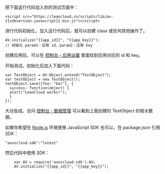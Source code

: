 把下面这行代码加入你的测试页面中：

```
<script src="https://leancloud.cn/scripts/lib/av-{{sdkversion.javascript}}.min.js"></script>
```

进行代码初始化，加入这行代码后，就可以创建 class 或任何其他操作了。

```
AV.initialize("{{app_id}}", "{{app_key}}");
// 初始化 param1：应用 id、param2：应用 key
```

创建应用后，可以在 [控制台 - 应用设置](/app.html?appid={{app_id}}#/key) 里面找到应用对应的 id 和 key。

开始测试。初始化后加入下面代码：

```
var TestObject = AV.Object.extend("TestObject");
var testObject = new TestObject();
testObject.save({foo: "bar"}, {
  success: function(object) {
  alert("LeanCloud works!");
  }
});
```
大功告成，访问 [控制台 - 数据管理](/data.html?appid={{app_id}}#/TestObject) 可以看到上面创建的 TestObject 的相关数据。

如果你希望在 [Node.js](http://nodejs.org/) 环境使用 JavaScript SDK 也可以，在 package.json 引用 SDK：

```
"avoscloud-sdk":"latest"
```

然后代码中使用 SDK：

```
	var AV = require('avoscloud-sdk').AV;
	AV.initialize("{{app_id}}", "{{app_key}}");
```
